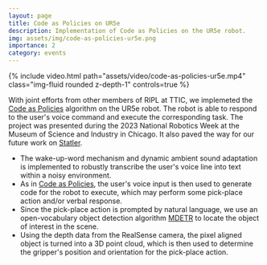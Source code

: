 ```yaml
---
layout: page
title: Code as Policies on UR5e
description: Implementation of Code as Policies on the UR5e robot.
img: assets/img/code-as-policies-ur5e.png
importance: 2
category: events
---
```


<div class="row">
    <div class="col-sm mt-3 mt-md-0">
        {% include video.html path="assets/video/code-as-policies-ur5e.mp4" class="img-fluid rounded z-depth-1" controls=true %}
    </div>
</div>

With joint efforts from other members of RIPL at TTIC, we implemeted the [Code as Policies](https://code-as-policies.github.io/) algorithm on the UR5e robot. The robot is able to respond to the user's voice command and execute the corresponding task. The project was presented during the 2023 National Robotics Week at the Museum of Science and Industry in Chicago. It also paved the way for our future work on [Statler](https://statler-lm.github.io/).

* The wake-up-word mechanism and dynamic ambient sound adaptation is implemented to robustly transcribe the user's voice line into text within a noisy environment.
* As in [Code as Policies](https://code-as-policies.github.io/), the user's voice input is then used to generate code for the robot to execute, which may perform some pick-place action and/or verbal response.
* Since the pick-place action is prompted by natural language, we use an open-vocabulary object detection algorithm [MDETR](https://ashkamath.github.io/mdetr_page/) to locate the object of interest in the scene.
* Using the depth data from the RealSense camera, the pixel aligned object is turned into a 3D point cloud, which is then used to determine the gripper's position and orientation for the pick-place action.
